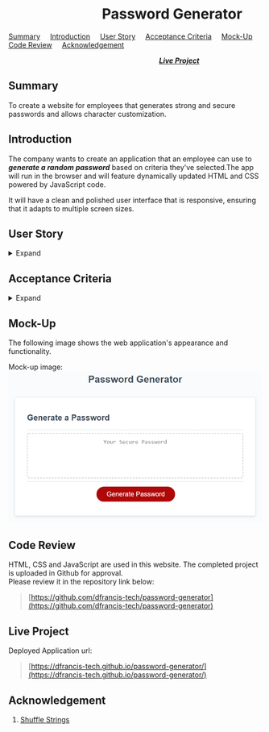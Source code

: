 # &nbsp; &nbsp; &nbsp; &nbsp; &nbsp; &nbsp; &nbsp; &nbsp; &nbsp; &nbsp; &nbsp; &nbsp; &nbsp; &nbsp; Password Generator  

[Summary](#Summary) &nbsp; &nbsp; [Introduction](#Introduction) &nbsp; &nbsp; [User Story](#User-Story) &nbsp; &nbsp; [Acceptance Criteria](#Acceptance-Criteria) &nbsp; &nbsp; [Mock-Up](#Mock-up) &nbsp; &nbsp; [Code Review](#Code-Review) &nbsp; &nbsp; [Acknowledgement](#Acknowledgement)  

 &nbsp; &nbsp; &nbsp; &nbsp; &nbsp; &nbsp; &nbsp; &nbsp; &nbsp; &nbsp; &nbsp; &nbsp; &nbsp; &nbsp; &nbsp; &nbsp; &nbsp; &nbsp; &nbsp; &nbsp;  &nbsp; &nbsp; &nbsp; &nbsp; &nbsp; &nbsp; &nbsp; &nbsp; &nbsp; &nbsp; &nbsp; &nbsp; &nbsp; &nbsp; &nbsp; &nbsp; &nbsp; &nbsp; [***Live Project***](#Live-Project)

## Summary 
To create a website for employees that generates strong and secure passwords and allows character customization.

## Introduction
The company wants to create an application that an employee can use to ***generate a random password*** based on criteria they've selected.The app will run in the browser and will feature dynamically updated HTML and CSS powered by JavaScript code.  

It will have a clean and polished user interface that is responsive, ensuring that it adapts to multiple screen sizes.

## User Story
<details>
<summary>Expand</summary>  

    AS AN employee with access to sensitive data
    I WANT to randomly generate a password that meets certain criteria
    SO THAT I can create a strong password that provides greater security 
</details>

## Acceptance Criteria
<details>
<summary>Expand</summary>

    GIVEN I need a new, secure password
    WHEN I click the button to generate a password
    THEN I am presented with a series of prompts for password criteria
    WHEN prompted for password criteria
    THEN I select which criteria to include in the password
    WHEN prompted for the length of the password
    THEN I choose a length of at least 8 characters and no more than 128 characters
    WHEN prompted for character types to include in the password
    THEN I choose lowercase, uppercase, numeric, and/or special characters
    WHEN I answer each prompt
    THEN my input should be validated and at least one character type should be selected
    WHEN all prompts are answered
    THEN a password is generated that matches the selected criteria
    WHEN the password is generated
    THEN the password is either displayed in an alert or written to the page
</details>

## Mock-Up
The following image shows the web application's appearance and functionality.

Mock-up image: ![Mock-up image](/assets/images/mock-up.png "Mock-up image")

## Code Review

HTML, CSS and JavaScript are used in this website. The completed project is uploaded in Github for approval.  
Please review it in the repository link below:  
> [https://github.com/dfrancis-tech/password-generator](https://github.com/dfrancis-tech/password-generator)

## Live Project
Deployed Application url: 
> [https://dfrancis-tech.github.io/password-generator/](https://dfrancis-tech.github.io/password-generator/)

## Acknowledgement
1. [Shuffle Strings](https://www.codespeedy.com/shuffle-characters-of-a-string-in-javascript/ "codespeedy.com")
